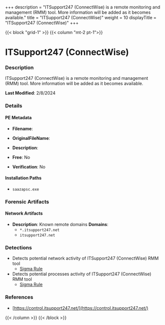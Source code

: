 +++
description = "ITSupport247 (ConnectWise) is a remote monitoring and management (RMM) tool. More information will be added as it becomes available."
title = "ITSupport247 (ConnectWise)"
weight = 10
displayTitle = "ITSupport247 (ConnectWise)"
+++


{{< block "grid-1" >}}
{{< column "mt-2 pt-1">}}

# ITSupport247 (ConnectWise)


### Description

ITSupport247 (ConnectWise) is a remote monitoring and management (RMM) tool. More information will be added as it becomes available.



**Last Modified**: 2/8/2024

### Details


#### PE Metadata
- **Filename**: 
- **OriginalFileName**: 
- **Description**: 


- **Free**: No

- **Verification**: No




#### Installation Paths
- `saazapsc.exe`

### Forensic Artifacts




#### Network Artifacts
- **Description**: Known remote domains  **Domains**:
    - `*.itsupport247.net`
    - `itsupport247.net`


### Detections
- Detects potential network activity of ITSupport247 (ConnectWise) RMM tool
  - [Sigma Rule](https://github.com/magicsword-io/LOLRMM/blob/main/detections/sigma/itsupport247__connectwise__network_sigma.yml)
- Detects potential processes activity of ITSupport247 (ConnectWise) RMM tool
  - [Sigma Rule](https://github.com/magicsword-io/LOLRMM/blob/main/detections/sigma/itsupport247__connectwise__processes_sigma.yml)

### References
- [https://control.itsupport247.net/](https://control.itsupport247.net/)



{{< /column >}}
{{< /block >}}
